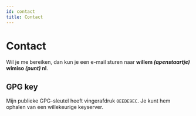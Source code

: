 ```yaml
---
id: contact
title: Contact
---
```


Contact
=======

Wil je me bereiken, dan kun je een e-mail sturen naar **willem *(apenstaartje)* wimiso *(punt)* nl**.

GPG key
-------

Mijn publieke GPG-sleutel heeft vingerafdruk <code>0EEDE9EC</code>. Je kunt hem ophalen van een willekeurige keyserver.
